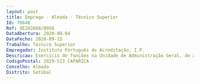```yaml
--- 
layout: post
title: Emprego - Almada - Técnico Superior
Id: 78648
Ref: OE202008/0056
DataAbertura: 2020-08-04
DataFecho: 2020-09-15
Trabalho: Técnico Superior
Empregador: Instituto Português de Acreditação, I.P.
Descricao: Exercício de funções na Unidade de Administração Geral, de acordo com as competências definidas no artigo 6.º da Portaria n.º377 2012 de 20 de novembro
CodigoPostal: 2829-513 CAPARICA
Concelho: Almada
Distrito: Setúbal
--- 
```

